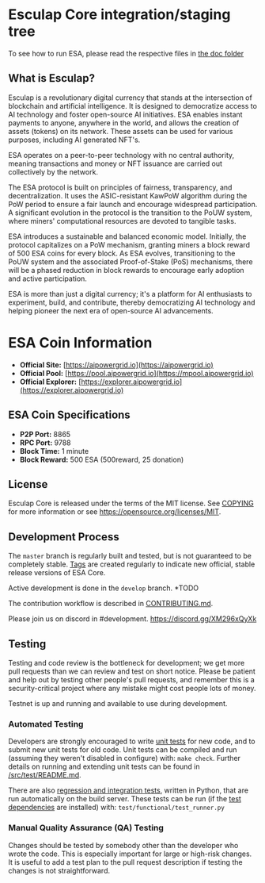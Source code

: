 Esculap Core integration/staging tree
=====================================

To see how to run ESA, please read the respective files in [the doc folder](doc)

What is Esculap?
----------------

Esculap is a revolutionary digital currency that stands at the intersection of blockchain and artificial intelligence. It is designed to democratize access to AI technology and foster open-source AI initiatives. ESA enables instant payments to anyone, anywhere in the world, and allows the creation of assets (tokens) on its network. These assets can be used for various purposes, including AI generated NFT's.

ESA operates on a peer-to-peer technology with no central authority, meaning transactions and money or NFT issuance are carried out collectively by the network.

The ESA protocol is built on principles of fairness, transparency, and decentralization. It uses the ASIC-resistant KawPoW algorithm during the PoW period to ensure a fair launch and encourage widespread participation. A significant evolution in the protocol is the transition to the PoUW system, where miners' computational resources are devoted to tangible tasks.

ESA introduces a sustainable and balanced economic model. Initially, the protocol capitalizes on a PoW mechanism, granting miners a block reward of 500 ESA coins for every block. As ESA evolves, transitioning to the PoUW system and the associated Proof-of-Stake (PoS) mechanisms, there will be a phased reduction in block rewards to encourage early adoption and active participation.

ESA is more than just a digital currency; it's a platform for AI enthusiasts to experiment, build, and contribute, thereby democratizing AI technology and helping pioneer the next era of open-source AI advancements. 

# ESA Coin Information

- **Official Site:** [https://aipowergrid.io](https://aipowergrid.io)
- **Official Pool:** [https://pool.aipowergrid.io](https://mpool.aipowergrid.io)
- **Official Explorer:** [https://explorer.aipowergrid.io](https://explorer.aipowergrid.io)

## ESA Coin Specifications

- **P2P Port:** 8865
- **RPC Port:** 9788
- **Block Time:** 1 minute
- **Block Reward:** 500 ESA (500reward, 25 donation)


License
-------

Esculap Core is released under the terms of the MIT license. See [COPYING](COPYING) for more information or see https://opensource.org/licenses/MIT.

Development Process
-------------------

The `master` branch is regularly built and tested, but is not guaranteed to be
completely stable. [Tags](TODO) are created
regularly to indicate new official, stable release versions of ESA Core.

Active development is done in the `develop` branch.  *TODO

The contribution workflow is described in [CONTRIBUTING.md](CONTRIBUTING.md).

Please join us on discord in #development. https://discord.gg/XM296xQyXk

Testing
-------

Testing and code review is the bottleneck for development; we get more pull
requests than we can review and test on short notice. Please be patient and help out by testing
other people's pull requests, and remember this is a security-critical project where any mistake might cost people
lots of money.

Testnet is up and running and available to use during development.

### Automated Testing

Developers are strongly encouraged to write [unit tests](src/test/README.md) for new code, and to
submit new unit tests for old code. Unit tests can be compiled and run
(assuming they weren't disabled in configure) with: `make check`. Further details on running
and extending unit tests can be found in [/src/test/README.md](/src/test/README.md).

There are also [regression and integration tests](/test), written
in Python, that are run automatically on the build server.
These tests can be run (if the [test dependencies](/test) are installed) with: `test/functional/test_runner.py`


### Manual Quality Assurance (QA) Testing

Changes should be tested by somebody other than the developer who wrote the
code. This is especially important for large or high-risk changes. It is useful
to add a test plan to the pull request description if testing the changes is
not straightforward.



